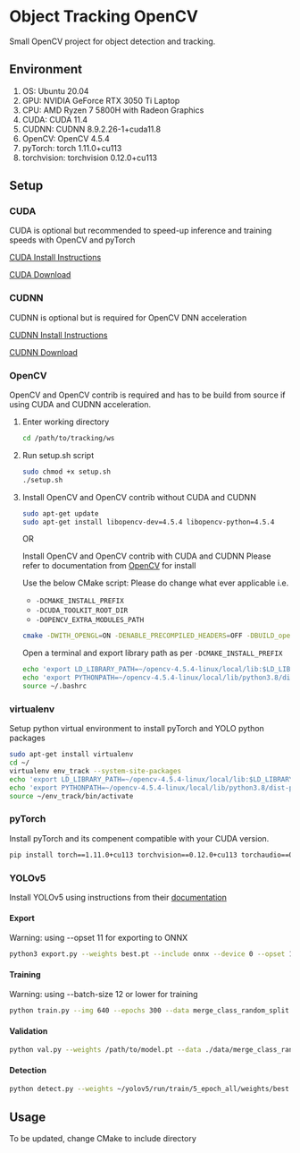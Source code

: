 # Object Tracking OpenCV

Small OpenCV project for object detection and tracking.

## Environment

1. OS: Ubuntu 20.04
2. GPU: NVIDIA GeForce RTX 3050 Ti Laptop
3. CPU: AMD Ryzen 7 5800H with Radeon Graphics
4. CUDA: CUDA 11.4
5. CUDNN: CUDNN 8.9.2.26-1+cuda11.8
6. OpenCV: OpenCV 4.5.4
7. pyTorch: torch 1.11.0+cu113
8. torchvision: torchvision 0.12.0+cu113

## Setup

### CUDA

CUDA is optional but recommended to speed-up inference and training speeds with OpenCV and pyTorch

[CUDA Install Instructions](https://docs.nvidia.com/cuda/cuda-installation-guide-linux/index.html#package-manager-installation)

[CUDA Download](https://developer.nvidia.com/cuda-toolkit-archive)

### CUDNN

CUDNN is optional but is required for OpenCV DNN acceleration

[CUDNN Install Instructions](https://docs.nvidia.com/deeplearning/cudnn/install-guide/index.html)

[CUDNN Download](https://developer.nvidia.com/rdp/cudnn-download)

### OpenCV

OpenCV and OpenCV contrib is required and has to be build from source if using CUDA and CUDNN acceleration.


1. Enter working directory
   ```sh
   cd /path/to/tracking/ws
   ```

2. Run setup.sh script
   ```sh
   sudo chmod +x setup.sh
   ./setup.sh
   ```

3. Install OpenCV and OpenCV contrib without CUDA and CUDNN
   ```sh
   sudo apt-get update
   sudo apt-get install libopencv-dev=4.5.4 libopencv-python=4.5.4
   ```

   OR

   Install OpenCV and OpenCV contrib with CUDA and CUDNN
   Please refer to documentation from [OpenCV](https://docs.opencv.org/4.5.4/d7/d9f/tutorial_linux_install.html) for install

   Use the below CMake script:
   Please do change what ever applicable i.e. 
   - `-DCMAKE_INSTALL_PREFIX`
   - `-DCUDA_TOOLKIT_ROOT_DIR`
   - `-DOPENCV_EXTRA_MODULES_PATH`

   ```sh
   cmake -DWITH_OPENGL=ON -DENABLE_PRECOMPILED_HEADERS=OFF -DBUILD_opencv_cudacodec=OFF -DCMAKE_BUILD_TYPE=RELEASE -DCMAKE_INSTALL_PREFIX=~/opencv-4.5.4-linux -DWITH_TBB=ON -DBUILD_EXAMPLES=OFF -DBUILD_opencv_world=OFF -DBUILD_opencv_gapi=ON -DBUILD_opencv_wechat_qrcode=OFF -DWITH_QT=ON -DWITH_OPENGL=ON -DWITH_GTK=ON -DWITH_GTK3=ON -DWITH_GTK_2_X=OFF -DWITH_VTK=OFF -DWITH_CUDA=ON -DWITH_CUDNN=ON -DOPENCV_DNN_CUDA=ON -DWITH_CUBLAS=ON -DCUDA_TOOLKIT_ROOT_DIR=/usr/local/cuda-11.4 -DOPENCV_EXTRA_MODULES_PATH=../../opencv_contrib/modules ..
   ```

   Open a terminal and export library path as per `-DCMAKE_INSTALL_PREFIX`
   ```sh
   echo 'export LD_LIBRARY_PATH=~/opencv-4.5.4-linux/local/lib:$LD_LIBRARY_PATH' >> ~/.bashrc
   echo 'export PYTHONPATH=~/opencv-4.5.4-linux/local/lib/python3.8/dist-packages/:$PYTHONPATH' >> ~/.bashrc
   source ~/.bashrc
   ```
   
### virtualenv
Setup python virtual environment to install pyTorch and YOLO python packages

```sh
sudo apt-get install virtualenv
cd ~/
virtualenv env_track --system-site-packages
echo 'export LD_LIBRARY_PATH=~/opencv-4.5.4-linux/local/lib:$LD_LIBRARY_PATH' >> ~/env_track/bin/activate
echo 'export PYTHONPATH=~/opencv-4.5.4-linux/local/lib/python3.8/dist-packages/:$PYTHONPATH' >> ~/env_track/bin/activate
source ~/env_track/bin/activate
```

### pyTorch

Install pyTorch and its compenent compatible with your CUDA version.
```sh
pip install torch==1.11.0+cu113 torchvision==0.12.0+cu113 torchaudio==0.11.0 --extra-index-url https://download.pytorch.org/whl/cu113
```

### YOLOv5

Install YOLOv5 using instructions from their [documentation](https://docs.ultralytics.com/yolov5/quickstart_tutorial/)

#### Export
Warning: using --opset 11 for exporting to ONNX
```sh
python3 export.py --weights best.pt --include onnx --device 0 --opset 11
```
#### Training
Warning: using --batch-size 12 or lower for training
```sh
python train.py --img 640 --epochs 300 --data merge_class_random_split.yaml --weights yolov5s.pt --batch-size 64 --device 0 --optimizer AdamW --patience 50 --save-period 50
```

#### Validation
```sh
python val.py --weights /path/to/model.pt --data ./data/merge_class_random_split.yaml --batch-size 64 --device 0 --verbose
```

#### Detection
```sh
python detect.py --weights ~/yolov5/run/train/5_epoch_all/weights/best.pt --source ~/tracking_ws/videos/video1.avi --view-img
```

## Usage

To be updated, change CMake to include directory
